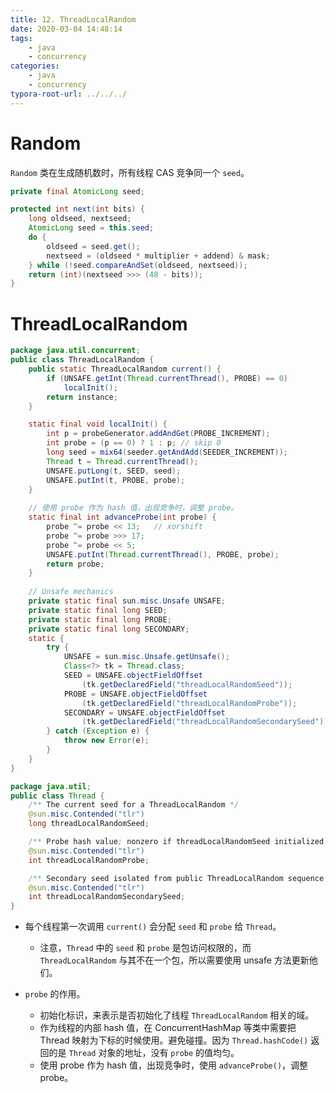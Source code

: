 ```yaml
---
title: 12. ThreadLocalRandom
date: 2020-03-04 14:48:14
tags:
	- java
	- concurrency
categories:
	- java	
	- concurrency
typora-root-url: ../../../
---
```


# Random

`Random` 类在生成随机数时，所有线程 CAS 竞争同一个 `seed`。

```java
private final AtomicLong seed;

protected int next(int bits) {
    long oldseed, nextseed;
    AtomicLong seed = this.seed;
    do {
        oldseed = seed.get();
        nextseed = (oldseed * multiplier + addend) & mask;
    } while (!seed.compareAndSet(oldseed, nextseed));
    return (int)(nextseed >>> (48 - bits));
}
```

# ThreadLocalRandom

```java
package java.util.concurrent;
public class ThreadLocalRandom {
    public static ThreadLocalRandom current() {
        if (UNSAFE.getInt(Thread.currentThread(), PROBE) == 0)
            localInit();
        return instance;
    }

    static final void localInit() {
        int p = probeGenerator.addAndGet(PROBE_INCREMENT);
        int probe = (p == 0) ? 1 : p; // skip 0
        long seed = mix64(seeder.getAndAdd(SEEDER_INCREMENT));
        Thread t = Thread.currentThread();
        UNSAFE.putLong(t, SEED, seed);
        UNSAFE.putInt(t, PROBE, probe);
    }
  
  	// 使用 probe 作为 hash 值，出现竞争时，调整 probe。
    static final int advanceProbe(int probe) {
        probe ^= probe << 13;   // xorshift
        probe ^= probe >>> 17;
        probe ^= probe << 5;
        UNSAFE.putInt(Thread.currentThread(), PROBE, probe);
        return probe;
    }
  
    // Unsafe mechanics
    private static final sun.misc.Unsafe UNSAFE;
    private static final long SEED;
    private static final long PROBE;
    private static final long SECONDARY;
    static {
        try {
            UNSAFE = sun.misc.Unsafe.getUnsafe();
            Class<?> tk = Thread.class;
            SEED = UNSAFE.objectFieldOffset
                (tk.getDeclaredField("threadLocalRandomSeed"));
            PROBE = UNSAFE.objectFieldOffset
                (tk.getDeclaredField("threadLocalRandomProbe"));
            SECONDARY = UNSAFE.objectFieldOffset
                (tk.getDeclaredField("threadLocalRandomSecondarySeed"));
        } catch (Exception e) {
            throw new Error(e);
        }
    }
}

package java.util;
public class Thread {
    /** The current seed for a ThreadLocalRandom */
    @sun.misc.Contended("tlr")
    long threadLocalRandomSeed;

    /** Probe hash value; nonzero if threadLocalRandomSeed initialized */
    @sun.misc.Contended("tlr")
    int threadLocalRandomProbe;

    /** Secondary seed isolated from public ThreadLocalRandom sequence */
    @sun.misc.Contended("tlr")
    int threadLocalRandomSecondarySeed;
}
```

- 每个线程第一次调用 `current()` 会分配 `seed` 和 `probe` 给 `Thread`。

  - 注意，`Thread` 中的 `seed` 和 `probe` 是包访问权限的，而 `ThreadLocalRandom` 与其不在一个包，所以需要使用 unsafe 方法更新他们。

- `probe` 的作用。

  - 初始化标识，来表示是否初始化了线程 `ThreadLocalRandom` 相关的域。
  - 作为线程的内部 hash 值，在 ConcurrentHashMap 等类中需要把 Thread 映射为下标的时候使用。避免碰撞。因为 `Thread.hashCode()` 返回的是 `Thread` 对象的地址，没有 `probe` 的值均匀。
  - 使用 probe 作为 hash 值，出现竞争时，使用 `advanceProbe()`，调整 probe。

  